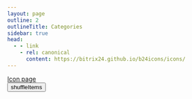 ```yaml
---
layout: page
outline: 2
outlineTitle: Categories
sidebar: true
head:
  - - link
    - rel: canonical
      content: https://bitrix24.github.io/b24icons/icons/
---
```


<script setup>
import { computed, ref } from 'vue'
import metaData from '~/.vitepress/../../packages/@bitrix24-icons-vue/dist/metadata.json'
import { B24Icon } from '@bitrix24/icons-vue/components/B24Icon'
import PageContainer from '~/.vitepress/theme/components/PageContainer.vue'

const showIcons = 24;

// @todo remove this ////
const list = ref((metaData?.list || []).slice(0, showIcons));

const shuffleItems = () => {
	let data = metaData?.list || [];
	data = shuffle(data);
	list.value = data.slice(0, showIcons);
}

const shuffle = (array) => { 
	for (let i = array.length - 1; i > 0; i--) { 
		const j = Math.floor(Math.random() * (i + 1)); 
		[array[i], array[j]] = [array[j], array[i]]; 
	} 
	return array; 
}
</script>

<div class="VPDoc content">
	<PageContainer>
		<div class="mb-4"><a href="icon">Icon page</a></div>
		<button class="mb-4 px-3 py-2 bg-gray-100 hover:bg-gray-200" @click="shuffleItems">shuffleItems</button>
		<div
			class="grid grid-cols-6 gap-4"
		>
			<div
				v-for="(icon, index) in list"
				:key="icon"
				class="flex flex-row items-center justify-center size-20 inline-block border border-gray-50"
			>
				<B24Icon
					:name="icon"
					class="size-16"
				/>
			</div>
		</div>
	</PageContainer>
</div>